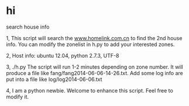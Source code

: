 hi
==

search house info

1, This script will search the www.homelink.com.cn to find the 2nd house info. You can modify the zonelist in h.py to add your interested zones. 

2, Host info: ubuntu 12.04, python 2.7.3, UTF-8

3, ./h.py
The script will run 1-2 minutes depending on zone number. 
It will produce a file like fang/fang2014-06-06-14-26.txt.
Add some log info are put into a file like log/log2014-06-06.txt

4, I am a python newbie. Welcome to enhance this script. Feel free to modify it.
